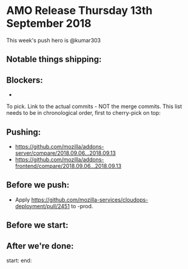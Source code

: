 # AMO Release Thursday 13th September 2018

This week's push hero is @kumar303

## Notable things shipping:


## Blockers:

* 


To pick. Link to the actual commits - NOT the merge commits. This list needs
to be in chronological order, first to cherry-pick on top:


## Pushing:

  - https://github.com/mozilla/addons-server/compare/2018.09.06...2018.09.13
  - https://github.com/mozilla/addons-frontend/compare/2018.09.06...2018.09.13


## Before we push:
* Apply https://github.com/mozilla-services/cloudops-deployment/pull/2451 to -prod.

## Before we start:


## After we're done:


start: 
end:
